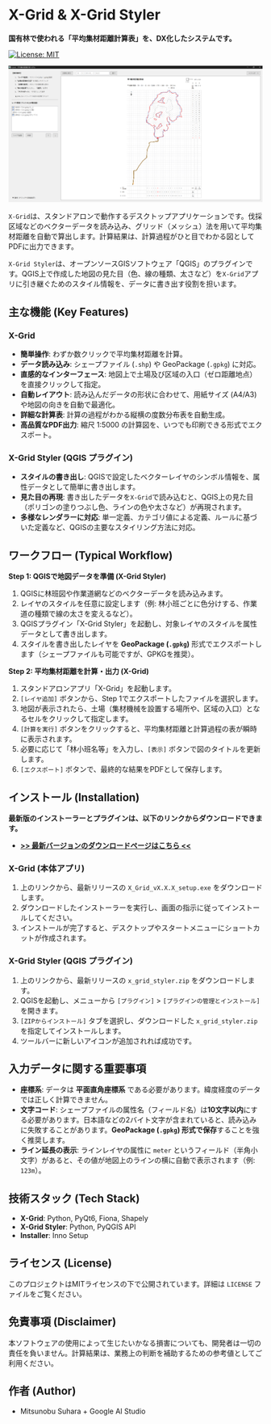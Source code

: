 # X-Grid & X-Grid Styler

**国有林で使われる「平均集材距離計算表」を、DX化したシステムです。**

[![License: MIT](https://img.shields.io/badge/License-MIT-yellow.svg)](https://opensource.org/licenses/MIT)

![X-Grid アプリケーションのスクリーンショット](https://raw.githubusercontent.com/MitsunobuSuhara/X_Grid4You/main/images/sample.png) 

`X-Grid`は、スタンドアロンで動作するデスクトップアプリケーションです。伐採区域などのベクターデータを読み込み、グリッド（メッシュ）法を用いて平均集材距離を自動で算出します。計算結果は、計算過程がひと目でわかる図としてPDFに出力できます。

`X-Grid Styler`は、オープンソースGISソフトウェア「QGIS」のプラグインです。QGIS上で作成した地図の見た目（色、線の種類、太さなど）を`X-Grid`アプリに引き継ぐためのスタイル情報を、データに書き出す役割を担います。

## 主な機能 (Key Features)

### X-Grid
- **簡単操作**: わずか数クリックで平均集材距離を計算。
- **データ読み込み**: シェープファイル (`.shp`) や GeoPackage (`.gpkg`) に対応。
- **直感的なインターフェース**: 地図上で土場及び区域の入口（ゼロ距離地点）を直接クリックして指定。
- **自動レイアウト**: 読み込んだデータの形状に合わせて、用紙サイズ (A4/A3) や地図の向きを自動で最適化。
- **詳細な計算表**: 計算の過程がわかる縦横の度数分布表を自動生成。
- **高品質なPDF出力**: 縮尺 1:5000 の計算図を、いつでも印刷できる形式でエクスポート。

### X-Grid Styler (QGIS プラグイン)
- **スタイルの書き出し**: QGISで設定したベクターレイヤのシンボル情報を、属性データとして簡単に書き出します。
- **見た目の再現**: 書き出したデータを`X-Grid`で読み込むと、QGIS上の見た目（ポリゴンの塗りつぶし色、ラインの色や太さなど）が再現されます。
- **多様なレンダラーに対応**: 単一定義、カテゴリ値による定義、ルールに基づいた定義など、QGISの主要なスタイリング方法に対応。

## ワークフロー (Typical Workflow)

**Step 1: QGISで地図データを準備 (X-Grid Styler)**
1. QGISに林班図や作業道網などのベクターデータを読み込みます。
2. レイヤのスタイルを任意に設定します（例: 林小班ごとに色分けする、作業道の種類で線の太さを変えるなど）。
3. QGISプラグイン「X-Grid Styler」を起動し、対象レイヤのスタイルを属性データとして書き出します。
4. スタイルを書き出したレイヤを **GeoPackage (`.gpkg`)** 形式でエクスポートします（シェープファイルも可能ですが、GPKGを推奨）。

**Step 2: 平均集材距離を計算・出力 (X-Grid)**
1. スタンドアロンアプリ「X-Grid」を起動します。
2. `[レイヤ追加]` ボタンから、Step 1でエクスポートしたファイルを選択します。
3. 地図が表示されたら、土場（集材機械を設置する場所や、区域の入口）となるセルをクリックして指定します。
4. `[計算を実行]` ボタンをクリックすると、平均集材距離と計算過程の表が瞬時に表示されます。
5. 必要に応じて「林小班名等」を入力し、`[表示]` ボタンで図のタイトルを更新します。
6. `[エクスポート]` ボタンで、最終的な結果をPDFとして保存します。

## インストール (Installation)

**最新版のインストーラーとプラグインは、以下のリンクからダウンロードできます。**
-   **[>> 最新バージョンのダウンロードページはこちら <<](https://github.com/MitsunobuSuhara/X_Grid4You/releases/latest)**

### X-Grid (本体アプリ)
1. 上のリンクから、最新リリースの `X_Grid_vX.X.X_setup.exe` をダウンロードします。
2. ダウンロードしたインストーラーを実行し、画面の指示に従ってインストールしてください。
3. インストールが完了すると、デスクトップやスタートメニューにショートカットが作成されます。

### X-Grid Styler (QGIS プラグイン)
1. 上のリンクから、最新リリースの `x_grid_styler.zip` をダウンロードします。
2. QGISを起動し、メニューから `[プラグイン]` > `[プラグインの管理とインストール]` を開きます。
3. `[ZIPからインストール]` タブを選択し、ダウンロードした `x_grid_styler.zip` を指定してインストールします。
4. ツールバーに新しいアイコンが追加されれば成功です。

## 入力データに関する重要事項
- **座標系**: データは **平面直角座標系** である必要があります。緯度経度のデータでは正しく計算できません。
- **文字コード**: シェープファイルの属性名（フィールド名）は**10文字以内**にする必要があります。日本語などの2バイト文字が含まれていると、読み込みに失敗することがあります。**GeoPackage (`.gpkg`) 形式で保存**することを強く推奨します。
- **ライン延長の表示**: ラインレイヤの属性に `meter` というフィールド（半角小文字）があると、その値が地図上のラインの横に自動で表示されます（例: `123m`）。

## 技術スタック (Tech Stack)

- **X-Grid**: Python, PyQt6, Fiona, Shapely
- **X-Grid Styler**: Python, PyQGIS API
- **Installer**: Inno Setup

## ライセンス (License)

このプロジェクトはMITライセンスの下で公開されています。詳細は `LICENSE` ファイルをご覧ください。

## 免責事項 (Disclaimer)

本ソフトウェアの使用によって生じたいかなる損害についても、開発者は一切の責任を負いません。計算結果は、業務上の判断を補助するための参考値としてご利用ください。

## 作者 (Author)

- Mitsunobu Suhara + Google AI Studio 